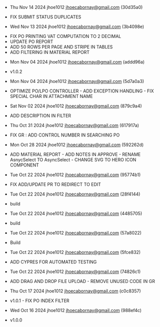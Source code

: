 * Thu Nov 14 2024 jhoe1012 <jhoecabornay@gmail.com> (30d35a0)
- FIX SUBMIT STATUS DUPLICATES

* Wed Nov 13 2024 jhoe1012 <jhoecabornay@gmail.com> (3b4098e)
- FIX PO PRINTING VAT COMPUTATION TO 2 DECIMAL 
- UPDATE PO REPORT 
- ADD 50 ROWS PER PAGE AND STRIPE IN TABLES 
- ADD FILTERING IN MATERIAL REPORT

* Mon Nov 04 2024 jhoe1012 <jhoecabornay@gmail.com> (addd96a)
- v1.0.2
  
* Mon Nov 04 2024 jhoe1012 <jhoecabornay@gmail.com> (5d7a0a3)
- OPTIMIZE PO/LPO CONTROLLER - ADD EXCEPTION HANDLING - FIX SPECIAL CHAR IN ATTACHMENT NAME

* Sat Nov 02 2024 jhoe1012 <jhoecabornay@gmail.com> (879c9a4)
- ADD DESCRIPTION IN FILTER
* Thu Oct 31 2024 jhoe1012 <jhoecabornay@gmail.com> (617917a)
- FIX GR : ADD CONTROL NUMBER IN SEARCHING PO

* Mon Oct 28 2024 jhoe1012 <jhoecabornay@gmail.com> (592262d)
- ADD MATERIAL REPORT - ADD NOTES IN APPROVE - RENAME AsnycSelect TO AsyncSelect - CHANGE SVG TO HERO ICON COMPONENT

* Tue Oct 22 2024 jhoe1012 <jhoecabornay@gmail.com> (95774b1)
- FIX ADD/UPDATE PR TO REDIRECT TO EDIT

* Tue Oct 22 2024 jhoe1012 <jhoecabornay@gmail.com> (28f4144)
- build

* Tue Oct 22 2024 jhoe1012 <jhoecabornay@gmail.com> (4485705)
- build

* Tue Oct 22 2024 jhoe1012 <jhoecabornay@gmail.com> (57a8022)
- Build

* Tue Oct 22 2024 jhoe1012 <jhoecabornay@gmail.com> (5fce832)
- ADD CYPRES FOR AUTOMATED TESTING

* Tue Oct 22 2024 jhoe1012 <jhoecabornay@gmail.com> (74826c1)
- ADD DRAG AND DROP FILE UPLOAD - REMOVE UNUSED CODE IN GR

* Thu Oct 17 2024 jhoe1012 <jhoecabornay@gmail.com> (c0c8357)
- v1.0.1 - FIX PO INDEX FILTER

* Wed Oct 16 2024 jhoe1012 <jhoecabornay@gmail.com> (988ef4c)
- v1.0.0